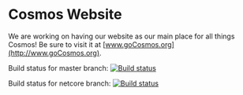 # Cosmos Website

We are working on having our website as our main place for all things Cosmos!
Be sure to visit it at [www.goCosmos.org](http://www.goCosmos.org).

Build status for master branch:
[![Build status](https://ci.appveyor.com/api/projects/status/kust7g5dlnykhkaf/branch/master?svg=true)](https://ci.appveyor.com/project/CosmosOS/cosmos/branch/master)

Build status for netcore branch:
[![Build status](https://ci.appveyor.com/api/projects/status/kust7g5dlnykhkaf/branch/netcore?svg=true)](https://ci.appveyor.com/project/CosmosOS/cosmos/branch/netcore)
